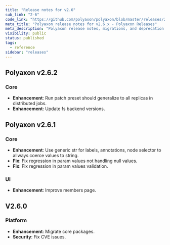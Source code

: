```yaml
---
title: "Release notes for v2.6"
sub_link: "2-6"
code_link: "https://github.com/polyaxon/polyaxon/blob/master/releases/2-6.md"
meta_title: "Polyaxon release notes for v2.6.x - Polyaxon Releases"
meta_description: "Polyaxon release notes, migrations, and deprecation notes for v2.6.x."
visibility: public
status: published
tags:
  - reference
sidebar: "releases"
---
```


## Polyaxon v2.6.2

### Core

 * **Enhancement**: Run patch preset should generalize to all replicas in distributed jobs.
 * **Enhancement**: Update fs backend versions.

## Polyaxon v2.6.1

### Core

 * **Enhancement**: Use generic str for labels, annotations, node selector to allways coerce values to string.
 * **Fix**: Fix regression in param values not handling null values.
 * **Fix**: Fix regression in param values validation.

### UI

 * **Enhancement**: Improve members page.

## V2.6.0

### Platform

 * **Enhancement**: Migrate core packages.
 * **Security**: Fix CVE issues.
